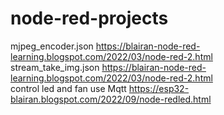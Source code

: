 # node-red-projects
mjpeg_encoder.json  https://blairan-node-red-learning.blogspot.com/2022/03/node-red-2.html   
stream_take_img.json  https://blairan-node-red-learning.blogspot.com/2022/03/node-red-2.html \
control led and fan use Mqtt https://esp32-blairan.blogspot.com/2022/09/node-redled.html
